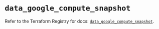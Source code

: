 # `data_google_compute_snapshot`

Refer to the Terraform Registry for docs: [`data_google_compute_snapshot`](https://registry.terraform.io/providers/hashicorp/google/5.16.0/docs/data-sources/compute_snapshot).
